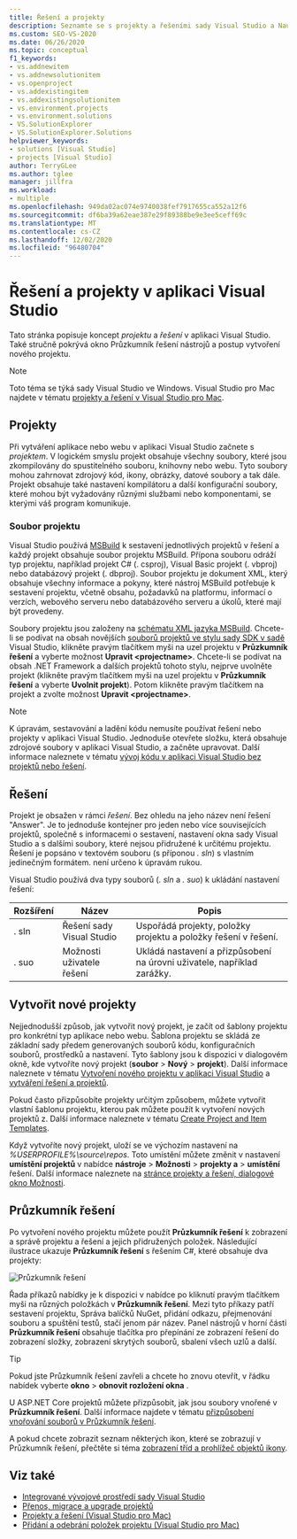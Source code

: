 ```yaml
---
title: Řešení a projekty
description: Seznamte se s projekty a řešeními sady Visual Studio a Naučte se, jak vytvořit nový projekt pomocí nástroje pro Průzkumník řešení.
ms.custom: SEO-VS-2020
ms.date: 06/26/2020
ms.topic: conceptual
f1_keywords:
- vs.addnewitem
- vs.addnewsolutionitem
- vs.openproject
- vs.addexistingitem
- vs.addexistingsolutionitem
- vs.environment.projects
- vs.environment.solutions
- VS.SolutionExplorer
- VS.SolutionExplorer.Solutions
helpviewer_keywords:
- solutions [Visual Studio]
- projects [Visual Studio]
author: TerryGLee
ms.author: tglee
manager: jillfra
ms.workload:
- multiple
ms.openlocfilehash: 949da02ac074e9740038fef7917655ca552a12f6
ms.sourcegitcommit: df6ba39a62eae387e29f89388be9e3ee5ceff69c
ms.translationtype: MT
ms.contentlocale: cs-CZ
ms.lasthandoff: 12/02/2020
ms.locfileid: "96480704"
---
```

# <a name="solutions-and-projects-in-visual-studio"></a>Řešení a projekty v aplikaci Visual Studio

Tato stránka popisuje koncept *projektu* a *řešení* v aplikaci Visual Studio. Také stručně pokrývá okno Průzkumník řešení nástrojů a postup vytvoření nového projektu.

> [!NOTE]
> Toto téma se týká sady Visual Studio ve Windows. Visual Studio pro Mac najdete v tématu [projekty a řešení v Visual Studio pro Mac](/visualstudio/mac/projects-and-solutions).

## <a name="projects"></a>Projekty

Při vytváření aplikace nebo webu v aplikaci Visual Studio začnete s *projektem*. V logickém smyslu projekt obsahuje všechny soubory, které jsou zkompilovány do spustitelného souboru, knihovny nebo webu. Tyto soubory mohou zahrnovat zdrojový kód, ikony, obrázky, datové soubory a tak dále. Projekt obsahuje také nastavení kompilátoru a další konfigurační soubory, které mohou být vyžadovány různými službami nebo komponentami, se kterými váš program komunikuje.

### <a name="project-file"></a>Soubor projektu

Visual Studio používá [MSBuild](../msbuild/msbuild.md) k sestavení jednotlivých projektů v řešení a každý projekt obsahuje soubor projektu MSBuild. Přípona souboru odráží typ projektu, například projekt C# (. csproj), Visual Basic projekt (. vbproj) nebo databázový projekt (. dbproj). Soubor projektu je dokument XML, který obsahuje všechny informace a pokyny, které nástroj MSBuild potřebuje k sestavení projektu, včetně obsahu, požadavků na platformu, informací o verzích, webového serveru nebo databázového serveru a úkolů, které mají být provedeny.

Soubory projektu jsou založeny na [schématu XML jazyka MSBuild](../msbuild/msbuild-project-file-schema-reference.md). Chcete-li se podívat na obsah novějších [souborů projektů ve stylu sady SDK v sadě](../msbuild/how-to-use-project-sdk.md) Visual Studio, klikněte pravým tlačítkem myši na uzel projektu v **Průzkumník řešení** a vyberte možnost **Upravit \<projectname\>**. Chcete-li se podívat na obsah .NET Framework a dalších projektů tohoto stylu, nejprve uvolněte projekt (klikněte pravým tlačítkem myši na uzel projektu v **Průzkumník řešení** a vyberte **Uvolnit projekt**). Potom klikněte pravým tlačítkem na projekt a zvolte možnost **Upravit \<projectname\>**.

> [!NOTE]
> K úpravám, sestavování a ladění kódu nemusíte používat řešení nebo projekty v aplikaci Visual Studio. Jednoduše otevřete složku, která obsahuje zdrojové soubory v aplikaci Visual Studio, a začněte upravovat. Další informace naleznete v tématu [vývoj kódu v aplikaci Visual Studio bez projektů nebo řešení](../ide/develop-code-in-visual-studio-without-projects-or-solutions.md).

## <a name="solutions"></a>Řešení

Projekt je obsažen v rámci *řešení*. Bez ohledu na jeho název není řešení "Answer". Je to jednoduše kontejner pro jeden nebo více souvisejících projektů, společně s informacemi o sestavení, nastavení okna sady Visual Studio a s dalšími soubory, které nejsou přidružené k určitému projektu. Řešení je popsáno v textovém souboru (s příponou *. sln*) s vlastním jedinečným formátem. není určeno k úpravám rukou.

Visual Studio používá dva typy souborů (*. sln* a *. suo*) k ukládání nastavení řešení:

|Rozšíření|Název|Popis|
|---------------|----------|-----------------|
|. sln|Řešení sady Visual Studio|Uspořádá projekty, položky projektu a položky řešení v řešení.|
|. suo|Možnosti uživatele řešení|Ukládá nastavení a přizpůsobení na úrovni uživatele, například zarážky.|

## <a name="create-new-projects"></a>Vytvořit nové projekty

Nejjednodušší způsob, jak vytvořit nový projekt, je začít od šablony projektu pro konkrétní typ aplikace nebo webu. Šablona projektu se skládá ze základní sady předem generovaných souborů kódu, konfiguračních souborů, prostředků a nastavení. Tyto šablony jsou k dispozici v dialogovém okně, kde vytvoříte nový projekt (**soubor**  >  **Nový**  >  **projekt**). Další informace naleznete v tématu [Vytvoření nového projektu v aplikaci Visual Studio](create-new-project.md) a [vytváření řešení a projektů](../ide/creating-solutions-and-projects.md).

Pokud často přizpůsobíte projekty určitým způsobem, můžete vytvořit vlastní šablonu projektu, kterou pak můžete použít k vytvoření nových projektů z. Další informace naleznete v tématu [Create Project and Item Templates](../ide/creating-project-and-item-templates.md).

Když vytvoříte nový projekt, uloží se ve výchozím nastavení na *%USERPROFILE%\source\repos*. Toto umístění můžete změnit v nastavení **umístění projektů** v nabídce **nástroje**  >  **Možnosti**  >  **projekty a**  >  **umístění** řešení. Další informace naleznete na [stránce projekty a řešení, dialogové okno Možnosti](../ide/reference/projects-and-solutions-options-dialog-box.md).

## <a name="solution-explorer"></a>Průzkumník řešení

Po vytvoření nového projektu můžete použít **Průzkumník řešení** k zobrazení a správě projektu a řešení a jejich přidružených položek. Následující ilustrace ukazuje **Průzkumník řešení** s řešením C#, které obsahuje dva projekty:

![Průzkumník řešení](../ide/media/vs2015_solution_explorer.png)

Řada příkazů nabídky je k dispozici v nabídce po kliknutí pravým tlačítkem myši na různých položkách v **Průzkumník řešení**. Mezi tyto příkazy patří sestavení projektu, Správa balíčků NuGet, přidání odkazu, přejmenování souboru a spuštění testů, stačí jenom pár název. Panel nástrojů v horní části **Průzkumník řešení** obsahuje tlačítka pro přepínání ze zobrazení řešení do zobrazení složky, zobrazení skrytých souborů, sbalení všech uzlů a další.

> [!TIP]
> Pokud jste Průzkumník řešení zavřeli a chcete ho znovu otevřít, v řádku nabídek vyberte **okno**  >  **obnovit rozložení okna** .

U ASP.NET Core projektů můžete přizpůsobit, jak jsou soubory vnořené v **Průzkumník řešení**. Další informace najdete v tématu [přizpůsobení vnořování souborů v Průzkumník řešení](file-nesting-solution-explorer.md).

A pokud chcete zobrazit seznam některých ikon, které se zobrazují v Průzkumník řešení, přečtěte si téma [zobrazení tříd a prohlížeč objektů ikony](class-view-and-object-browser-icons.md).

## <a name="see-also"></a>Viz také

- [Integrované vývojové prostředí sady Visual Studio](../get-started/visual-studio-ide.md)
- [Přenos, migrace a upgrade projektů](../porting/port-migrate-and-upgrade-visual-studio-projects.md)
- [Projekty a řešení (Visual Studio pro Mac)](/visualstudio/mac/projects-and-solutions)
- [Přidání a odebrání položek projektu (Visual Studio pro Mac)](/visualstudio/mac/add-and-remove-project-items)
